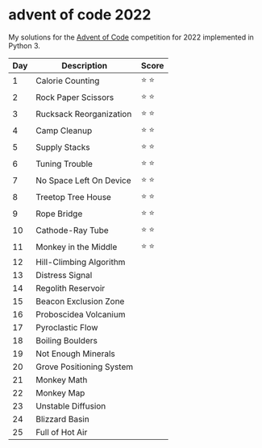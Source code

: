 # advent of code 2022

My solutions for the [Advent of Code](https://adventofcode.com/) competition for 2022 implemented in Python 3.

| Day | Description | Score |
| --- | ----------- | ----- | 
|  1  | Calorie Counting | :star: :star: |
|  2  | Rock Paper Scissors | :star: :star: |
|  3  | Rucksack Reorganization | :star: :star: |
|  4  | Camp Cleanup | :star: :star: |
|  5  | Supply Stacks | :star: :star: |
|  6  | Tuning Trouble | :star: :star: |
|  7  | No Space Left On Device | :star: :star: |
|  8  | Treetop Tree House | :star: :star: |
|  9  | Rope Bridge | :star: :star: |
| 10  | Cathode-Ray Tube | :star: :star: |
| 11  | Monkey in the Middle | :star: :star: |
| 12  | Hill-Climbing Algorithm | |
| 13  | Distress Signal | |
| 14  | Regolith Reservoir | |
| 15  | Beacon Exclusion Zone | |
| 16  | Proboscidea Volcanium | |
| 17  | Pyroclastic Flow | |
| 18  | Boiling Boulders | |
| 19  | Not Enough Minerals | |
| 20  | Grove Positioning System | |
| 21  | Monkey Math | |
| 22  | Monkey Map | |
| 23  | Unstable Diffusion | |
| 24  | Blizzard Basin | |
| 25  | Full of Hot Air | |